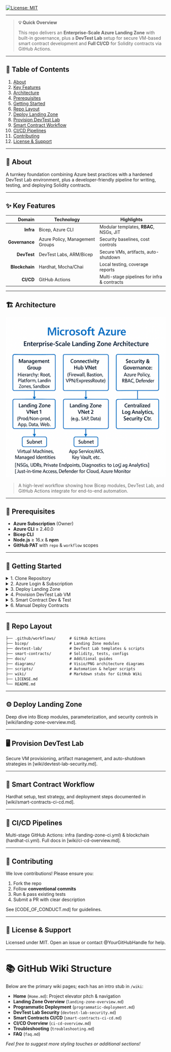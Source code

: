 [![License: MIT](https://img.shields.io/badge/License-MIT-blue)](LICENSE.md)

---

> **💡 Quick Overview**
>
> This repo delivers an **Enterprise-Scale Azure Landing Zone** with built-in governance, plus a **DevTest Lab** setup for secure VM-based smart contract development and **Full CI/CD** for Solidity contracts via GitHub Actions.

---

## 📖 Table of Contents

1. [About](#about)
2. [Key Features](#key-features)
3. [Architecture](#architecture)
4. [Prerequisites](#prerequisites)
5. [Getting Started](#getting-started)
6. [Repo Layout](#repo-layout)
7. [Deploy Landing Zone](#deploy-landing-zone)
8. [Provision DevTest Lab](#provision-devtest-lab)
9. [Smart Contract Workflow](#smart-contract-workflow)
10. [CI/CD Pipelines](#ci-cd-pipelines)
11. [Contributing](#contributing)
12. [License & Support](#license--support)

---

## 🎯 About

A turnkey foundation combining Azure best practices with a hardened DevTest Lab environment, plus a developer-friendly pipeline for writing, testing, and deploying Solidity contracts.

---

## ✨ Key Features

|         Domain | Technology                      | Highlights                                  |
| -------------: | ------------------------------- | ------------------------------------------- |
|      **Infra** | Bicep, Azure CLI                | Modular templates, **RBAC**, NSGs, JIT      |
| **Governance** | Azure Policy, Management Groups | Security baselines, cost controls           |
|    **DevTest** | DevTest Labs, ARM/Bicep         | Secure VMs, artifacts, auto-shutdown        |
| **Blockchain** | Hardhat, Mocha/Chai             | Local testing, coverage reports             |
|      **CI/CD** | GitHub Actions                  | Multi-stage pipelines for infra & contracts |

---

## 🏗 Architecture

![Landing Zone & CI/CD Workflow](diagrams/LandingZoneArchitecture.png)

> A high-level workflow showing how Bicep modules, DevTest Lab, and GitHub Actions integrate for end-to-end automation.

---

## 🔧 Prerequisites

* **Azure Subscription** (Owner)
* **Azure CLI** ≥ 2.40.0
* **Bicep CLI**
* **Node.js** ≥ 16.x & **npm**
* **GitHub PAT** with `repo` & `workflow` scopes

---

## 🚀 Getting Started

<details>
<summary>1. Clone Repository</summary>

```bash
git clone https://github.com/YourOrg/YourRepo.git
cd YourRepo
```

</details>

<details>
<summary>2. Azure Login & Subscription</summary>

```bash
az login
az account set --subscription <SUBSCRIPTION_ID>
```

</details>

<details>
<summary>3. Deploy Landing Zone</summary>

```bash
az deployment sub create \
  --location eastus \
  --template-file bicep/landing-zone.bicep \
  --parameters @bicep/parameters/landing-zone-parameters.json
```

</details>

<details>
<summary>4. Provision DevTest Lab VM</summary>

```bash
az deployment group create \
  --resource-group DevTestLabRG \
  --template-file devtest-lab/devtest-lab.bicep \
  --parameters @devtest-lab/parameters/devtest-vm.parameters.json
```

</details>

<details>
<summary>5. Smart Contract Dev & Test</summary>

```bash
cd smart-contracts
npm install
npx hardhat compile
npx hardhat test
```

</details>

<details>
<summary>6. Manual Deploy Contracts</summary>

```bash
npx hardhat run scripts/deploy.js --network <network>
```

</details>

---

## 📂 Repo Layout

```text
├── .github/workflows/      # GitHub Actions
├── bicep/                  # Landing Zone modules
├── devtest-lab/            # DevTest Lab templates & scripts
├── smart-contracts/        # Solidity, tests, configs
├── docs/                   # Additional guides
├── diagrams/               # Visio/PNG architecture diagrams
├── scripts/                # Automation & helper scripts
├── wiki/                   # Markdown stubs for GitHub Wiki
├── LICENSE.md
└── README.md
```

---

## ⚙️ Deploy Landing Zone

Deep dive into Bicep modules, parameterization, and security controls in \[wiki/landing-zone-overview\.md].

---

## 🖥 Provision DevTest Lab

Secure VM provisioning, artifact management, and auto-shutdown strategies in \[wiki/devtest-lab-security.md].

---

## 📜 Smart Contract Workflow

Hardhat setup, test strategy, and deployment steps documented in \[wiki/smart-contracts-ci-cd.md].

---

## 🔄 CI/CD Pipelines

Multi-stage GitHub Actions: infra (landing-zone-ci.yml) & blockchain (hardhat-ci.yml). Full docs in \[wiki/ci-cd-overview\.md].

---

## 🤝 Contributing

We love contributions! Please ensure you:

1. Fork the repo
2. Follow **conventional commits**
3. Run & pass existing tests
4. Submit a PR with clear description

See \[CODE\_OF\_CONDUCT.md] for guidelines.

---

## 📜 License & Support

Licensed under MIT. Open an issue or contact @YourGitHubHandle for help.

---

# 📚 GitHub Wiki Structure

Below are the primary wiki pages; each has an intro stub in `/wiki`:

* **Home** (`Home.md`): Project elevator pitch & navigation
* **Landing Zone Overview** (`landing-zone-overview.md`)
* **Programmatic Deployment** (`programmatic-deployment.md`)
* **DevTest Lab Security** (`devtest-lab-security.md`)
* **Smart Contracts CI/CD** (`smart-contracts-ci-cd.md`)
* **CI/CD Overview** (`ci-cd-overview.md`)
* **Troubleshooting** (`troubleshooting.md`)
* **FAQ** (`faq.md`)

*Feel free to suggest more styling touches or additional sections!*
